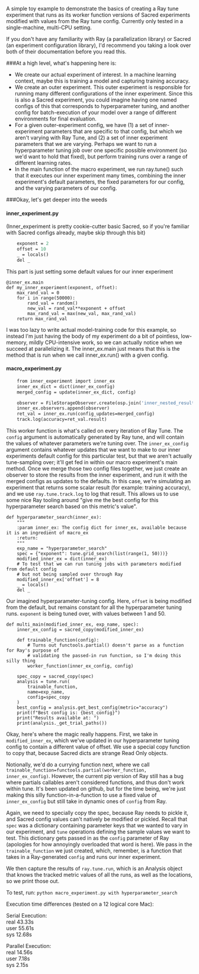A simple toy example to demonstrate the basics of creating a Ray tune experiment that runs 
as its worker function versions of Sacred experiments modified with values from the Ray tune config. Currently 
only tested in a single-machine, multi-CPU setting.  

If you don't have any familiarity with Ray (a parallelization library) or 
Sacred (an experiment configuration library), I'd recommend you taking a look over both of
their documentation before you read this. 

###At a high level, what's happening here is:

- We create our actual experiment of interest. In a machine learning context, maybe this is training a 
model and capturing training accuracy.
- We create an outer experiment. This outer experiment is responsible for running many different 
configurations of the inner experiment. Since this is also a Sacred experiment, you could imagine 
having one named configs of this that corresponds to hyperparameter tuning, and another 
config for batch-execution of your model over a range of different environments for final evaluation.
- For a given outer-experiment config, we have (1) a set of inner-experiment parameters that are specific 
to that config, but which we aren't varying with Ray Tune, and (2) a set of inner experiment parameters that 
we are varying. Perhaps we want to run a hyperparameter tuning job over one specific possible environment 
(so we'd want to hold that fixed), but perform training runs over a range of different learning rates.
- In the main function of the macro experiment, we run ray.tune() such that it executes our inner 
experiment many times, combining the inner experiment's default parameters, the fixed parameters for 
our config, and the varying parameters of our config. 


###Okay, let's get deeper into the weeds

#### inner_experiment.py 
(Inner_experiment is pretty cookie-cutter basic Sacred, so if you're familiar with Sacred 
configs already, maybe skip through this bit)
```def baseline_config():
    exponent = 2
    offset = 10
    _ = locals()
    del _
```
This part is just setting some default values for our inner experiment
```
@inner_ex.main
def my_inner_experiment(exponent, offset):
    max_rand_val = 0
    for i in range(50000):
        rand_val = random()
        new_val = rand_val**exponent + offset
        max_rand_val = max(new_val, max_rand_val)
    return max_rand_val
```
I was too lazy to write actual model-training code for this example, so instead I'm just having 
the body of my experiment do a bit of pointless, low-memory, mildly CPU-intensive work, so we can actually 
notice when we succeed at parallelizing it. The inner_ex.main just means that this is the method 
that is run when we call inner_ex.run() with a given config. 


#### macro_experiment.py
```def worker_function(inner_ex_config, config):
    from inner_experiment import inner_ex
    inner_ex_dict = dict(inner_ex_config)
    merged_config = update(inner_ex_dict, config)

    observer = FileStorageObserver.create(osp.join('inner_nested_results'))
    inner_ex.observers.append(observer)
    ret_val = inner_ex.run(config_updates=merged_config)
    track.log(accuracy=ret_val.result)
```
This worker function is what's called on every iteration of Ray Tune. The `config` argument 
is automatically generated by Ray tune, and will contain the values of whatever parameters we're tuning over. 
The `inner_ex_config` argument contains whatever updates that we want to make to our inner experiments default config 
for this particular test, but that we aren't actually tune-sampling over; it'll get fed in 
within our macro experiment's main method. Once we merge those two config files together, we just 
create an observer to store the results from the inner experiment, and run it with the merged configs 
as updates to the defaults. In this case, we're simulating an experiment that returns some scalar result
(for example: training accuracy), and we use `ray.tune.track.log` to log that result. This allows us to 
use some nice Ray tooling around "give me the best config for this hyperparameter search based on this metric's value". 


```@macro_ex.named_config
def hyperparameter_search(inner_ex):
    """
    :param inner_ex: The config dict for inner_ex, available because it is an ingredient of macro_ex
    :return:
    """
    exp_name = "hyperparameter_search"
    spec = {"exponent": tune.grid_search(list(range(1, 50)))}
    modified_inner_ex = dict(inner_ex)
    # To test that we can run tuning jobs with parameters modified from default config
    # but not being sampled over through Ray
    modified_inner_ex['offset'] = 8
    _ = locals()
    del _
```
Our imagined hyperparameter-tuning config. Here, `offset` is being modified from the default, but 
remains constant for all the hyperparameter tuning runs. `exponent` is being tuned over, with 
values between 1 and 50. 


```@macro_ex.main
def multi_main(modified_inner_ex, exp_name, spec):
    inner_ex_config = sacred_copy(modified_inner_ex)

    def trainable_function(config):
        # Turns out functools.partial() doesn't parse as a function for Ray's purpose of
        # validating the passed-in run function, so I'm doing this silly thing
        worker_function(inner_ex_config, config)

    spec_copy = sacred_copy(spec)
    analysis = tune.run(
        trainable_function,
        name=exp_name,
        config=spec_copy
    )
    best_config = analysis.get_best_config(metric="accuracy")
    print(f"Best config is: {best_config}")
    print("Results available at: ")
    print(analysis._get_trial_paths())
```
Okay, here's where the magic really happens. First, we take in `modified_inner_ex`, which we've 
updated in our hyperparameter tuning config to contain a different value of offset. We 
use a special copy function to copy that, because Sacred dicts are strange Read Only objects. 

Notionally, we'd do a currying function next, where we call `trainable_function=functools.partial(worker_function, inner_ex_config)`. 
However, the current pip version of Ray still has a bug where partials callables aren't considered functions, and thus 
don't work within tune. It's been updated on github, but for the time being, we're just making this silly 
function-in-a-function to use a fixed value of `inner_ex_config` but still take in dynamic ones of `config` from Ray. 

Again, we need to specially copy the spec, because Ray needs to pickle it, and Sacred config values can't 
natively be modified or pickled. Recall that `spec` was a dictionary containing parameter keys that we wanted to 
vary in our experiment, and `tune` operations defining the sample values we want to test. This dictionary 
gets passed in as the `config` parameter of Ray (apologies for how annoyingly overloaded that word is here). 
We pass in the `trainable_function` we just created, which, remember, is a function that takes in a 
Ray-generated `config` and runs our inner experiment. 

We then capture the results of `ray.tune.run`, which is an Analysis object that knows the tracked metric values 
of all the runs, as well as the locations, so we print those out. 




To test, run: 
`python macro_experiment.py with hyperparameter_search`


Execution time differences (tested on a 12 logical core Mac): 

Serial Execution:  
real    43.33s  
user    55.61s  
sys     12.68s  

Parallel Execution:  
real    14.56s  
user    7.18s  
sys     2.15s  
